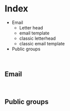 # Index
  - Email
    - Letter head
    - email template
    - classic letterhead
    - classic email template
  - Public groups



<br/>


## Email




<br/>



## Public groups



<br/>






